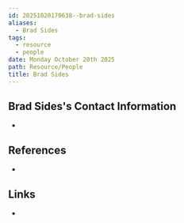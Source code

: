 ```yaml
---
id: 20251020170638--brad-sides
aliases:
  - Brad Sides
tags:
  - resource
  - people
date: Monday October 20th 2025
path: Resource/People
title: Brad Sides
---
```


## Brad Sides's Contact Information
- 

## References
- 

## Links
-
